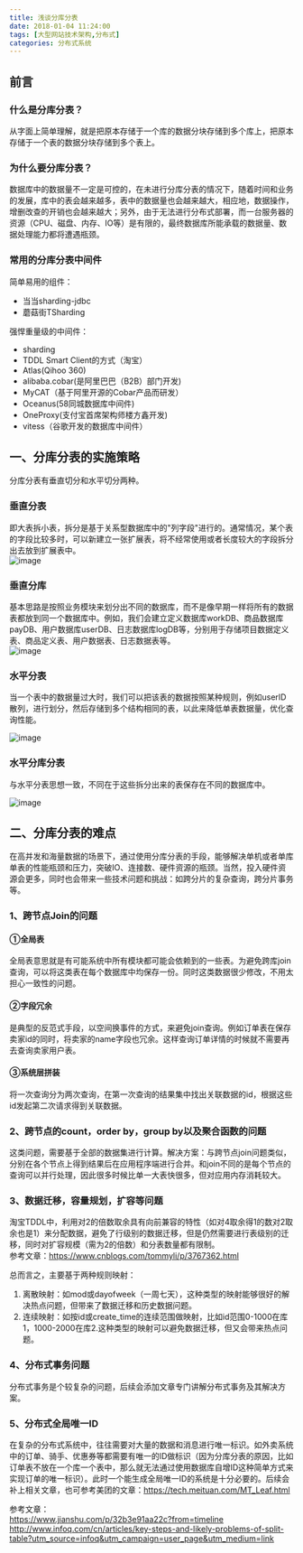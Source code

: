 ```yaml
---
title: 浅谈分库分表
date: 2018-01-04 11:24:00  
tags: [大型网站技术架构,分布式]    
categories: 分布式系统
---
```

## 前言

### 什么是分库分表？
从字面上简单理解，就是把原本存储于一个库的数据分块存储到多个库上，把原本存储于一个表的数据分块存储到多个表上。  

### 为什么要分库分表？
数据库中的数据量不一定是可控的，在未进行分库分表的情况下，随着时间和业务的发展，库中的表会越来越多，表中的数据量也会越来越大，相应地，数据操作，增删改查的开销也会越来越大；另外，由于无法进行分布式部署，而一台服务器的资源（CPU、磁盘、内存、IO等）是有限的，最终数据库所能承载的数据量、数据处理能力都将遭遇瓶颈。  

### 常用的分库分表中间件
简单易用的组件：  
- 当当sharding-jdbc  
- 蘑菇街TSharding  

强悍重量级的中间件：  
- sharding  
- TDDL Smart Client的方式（淘宝）  
- Atlas(Qihoo 360)  
- alibaba.cobar(是阿里巴巴（B2B）部门开发)  
- MyCAT（基于阿里开源的Cobar产品而研发）  
- Oceanus(58同城数据库中间件)  
- OneProxy(支付宝首席架构师楼方鑫开发)  
- vitess（谷歌开发的数据库中间件）  

<!-- more -->

## 一、分库分表的实施策略
分库分表有垂直切分和水平切分两种。
### 垂直分表
即大表拆小表，拆分是基于关系型数据库中的"列字段"进行的。通常情况，某个表的字段比较多时，可以新建立一张扩展表，将不经常使用或者长度较大的字段拆分出去放到扩展表中。  
![image](http://osrmzp0jr.bkt.clouddn.com/%E5%9E%82%E7%9B%B4%E5%88%86%E8%A1%A8.jpg)
### 垂直分库
基本思路是按照业务模块来划分出不同的数据库，而不是像早期一样将所有的数据表都放到同一个数据库中。例如，我们会建立定义数据库workDB、商品数据库payDB、用户数据库userDB、日志数据库logDB等，分别用于存储项目数据定义表、商品定义表、用户数据表、日志数据表等。  
![image](http://osrmzp0jr.bkt.clouddn.com/%E5%9E%82%E7%9B%B4%E5%88%86%E5%BA%93.jpg)
### 水平分表
当一个表中的数据量过大时，我们可以把该表的数据按照某种规则，例如userID散列，进行划分，然后存储到多个结构相同的表，以此来降低单表数据量，优化查询性能。  

![image](http://osrmzp0jr.bkt.clouddn.com/%E6%B0%B4%E5%B9%B3%E5%88%86%E8%A1%A8.jpg)
### 水平分库分表
与水平分表思想一致，不同在于这些拆分出来的表保存在不同的数据库中。  

![image](http://osrmzp0jr.bkt.clouddn.com/%E6%B0%B4%E5%B9%B3%E5%88%86%E5%BA%93%E5%88%86%E8%A1%A8.jpg)

## 二、分库分表的难点
在高并发和海量数据的场景下，通过使用分库分表的手段，能够解决单机或者单库单表的性能瓶颈和压力，突破IO、连接数、硬件资源的瓶颈。当然，投入硬件资源会更多，同时也会带来一些技术问题和挑战：如跨分片的复杂查询，跨分片事务等。  

### 1、跨节点Join的问题
#### ①全局表
全局表意思就是有可能系统中所有模块都可能会依赖到的一些表。为避免跨库join查询，可以将这类表在每个数据库中均保存一份。同时这类数据很少修改，不用太担心一致性的问题。  
#### ②字段冗余
是典型的反范式手段，以空间换事件的方式，来避免join查询。例如订单表在保存卖家id的同时，将卖家的name字段也冗余。这样查询订单详情的时候就不需要再去查询卖家用户表。  
#### ③系统层拼装
将一次查询分为两次查询，在第一次查询的结果集中找出关联数据的id，根据这些id发起第二次请求得到关联数据。

### 2、跨节点的count，order by，group by以及聚合函数的问题
这类问题，需要基于全部的数据集进行计算。解决方案：与跨节点join问题类似，分别在各个节点上得到结果后在应用程序端进行合并。和join不同的是每个节点的查询可以并行处理，因此很多时候比单一大表快很多，但对应用内存消耗较大。  

### 3、数据迁移，容量规划，扩容等问题
淘宝TDDL中，利用对2的倍数取余具有向前兼容的特性（如对4取余得1的数对2取余也是1）来分配数据，避免了行级别的数据迁移，但是仍然需要进行表级别的迁移，同时对扩容规模（需为2的倍数）和分表数量都有限制。  
参考文章：https://www.cnblogs.com/tommyli/p/3767362.html  

总而言之，主要基于两种规则映射：  
1. 离散映射：如mod或dayofweek（一周七天），这种类型的映射能够很好的解决热点问题，但带来了数据迁移和历史数据问题。  
2. 连续映射：如按id或create_time的连续范围做映射，比如id范围0-1000在库1，1000-2000在库2.这种类型的映射可以避免数据迁移，但又会带来热点问题。

### 4、分布式事务问题
分布式事务是个较复杂的问题，后续会添加文章专门讲解分布式事务及其解决方案。  

### 5、分布式全局唯一ID
在复杂的分布式系统中，往往需要对大量的数据和消息进行唯一标识。如外卖系统中的订单、骑手、优惠券等都需要有唯一的ID做标识（因为分库分表的原因，比如订单表不放在一个库一个表中，那么就无法通过使用数据库自增ID这种简单方式来实现订单的唯一标识）。此时一个能生成全局唯一ID的系统是十分必要的。后续会补上相关文章，也可参考美团的文章：https://tech.meituan.com/MT_Leaf.html   

参考文章：  
https://www.jianshu.com/p/32b3e91aa22c?from=timeline  
http://www.infoq.com/cn/articles/key-steps-and-likely-problems-of-split-table?utm_source=infoq&utm_campaign=user_page&utm_medium=link